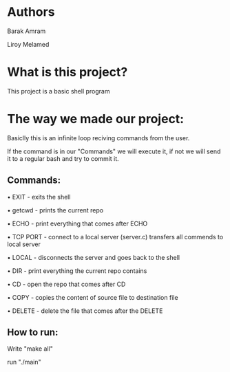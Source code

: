 # Authors
Barak Amram

Liroy Melamed

# What is this project?

This project is a basic shell program

# The way we made our project:
Basiclly this is an infinite loop reciving commands from the user. 

If the command is in our "Commands" we will execute it, if not we will send it to a regular bash and try to commit it.

## Commands:

•	EXIT - exits the shell  

•	getcwd - prints the current repo

•	ECHO - print everything that comes after ECHO

•	TCP PORT - connect to a local server (server.c) transfers all  commends to local server

•	LOCAL - disconnects the server and goes back to the shell 

•	DIR - print everything the current repo contains 

•	CD - open the repo that comes after CD

•	COPY - copies the content of source file to destination file

•	DELETE - delete the file that comes after the DELETE 

## How to run:

Write "make all"

run "./main"



